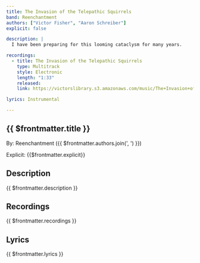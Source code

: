 ```yaml
---
title: The Invasion of the Telepathic Squirrels
band: Reenchantment
authors: ["Victor Fisher", "Aaron Schreiber"]
explicit: false

description: |
  I have been preparing for this looming cataclysm for many years.

recordings:
  - title: The Invasion of the Telepathic Squirrels
    type: Multitrack  
    style: Electronic
    length: "1:33"
    released: 
    link: https://victorslibrary.s3.amazonaws.com/music/The+Invasion+of+the+Telepathic+Squirrels/The+Invasion+of+the+Telepathic+Squirrels.mp3

lyrics: Instrumental

---
```


## {{ $frontmatter.title }}

By: <g-link to="/band/reenchantment">Reenchantment</g-link> ({{ $frontmatter.authors.join(', ') }})

Explicit: {{$frontmatter.explicit}}

## Description

<vue-markdown>{{ $frontmatter.description }}</vue-markdown>

## Recordings

{{ $frontmatter.recordings }}

## Lyrics

<vue-markdown>{{ $frontmatter.lyrics }}</vue-markdown>
